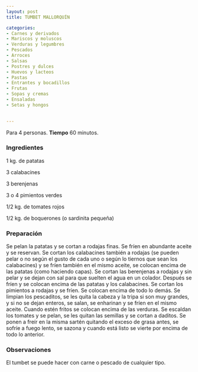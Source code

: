 ```yaml
---
layout: post
title: TUMBET MALLORQUÍN

categories:
- Carnes y derivados
- Mariscos y moluscos
- Verduras y legumbres
- Pescados
- Arroces
- Salsas
- Postres y dulces
- Huevos y lacteos
- Pastas
- Entrantes y bocadillos
- Frutas
- Sopas y cremas
- Ensaladas
- Setas y hongos
 

---
```

Para 4 personas.
<b>Tiempo</b> 60 minutos.

<h3>Ingredientes</h3>

1 kg. de patatas

3 calabacines

3 berenjenas

3 o 4 pimientos verdes

1/2 kg. de tomates rojos

1/2 kg. de boquerones (o sardinita pequeña)

<h3>Preparación</h3>

Se pelan la patatas y se cortan a rodajas finas. Se fríen en abundante aceite y se reservan. Se cortan los calabacines también a rodajas (se pueden pelar o no según el gusto de cada uno o según lo tiernos que sean los calabacines) y se fríen también en el mismo aceite, se colocan encima de las patatas (como haciendo capas). Se cortan las berenjenas a rodajas y sin pelar y se dejan con sal para que suelten el agua en un colador. Después se fríen y se colocan encima de las patatas y los calabacines. Se cortan los pimientos a rodajas y se fríen. Se colocan encima de todo lo demás. Se limpian los pescaditos, se les quita la cabeza y la tripa si son muy grandes, y si no se dejan enteros, se salan, se enharinan y se fríen en el mismo aceite. Cuando estén fritos se colocan encima de las verduras. Se escaldan los tomates y se pelan, se les quitan las semillas y se cortan a daditos. Se ponen a freír en la misma sartén quitando el exceso de grasa antes, se sofríe a fuego lento, se sazona y cuando está listo se vierte por encima de todo lo anterior.

<h3>Observaciones</h3>

El tumbet se puede hacer con carne o pescado de cualquier tipo.

